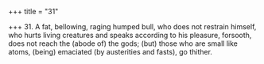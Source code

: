 +++
title = "31"

+++
31. A fat, bellowing, raging humped bull, who does not restrain himself, who hurts living creatures and speaks according to his pleasure, forsooth, does not reach the (abode of) the gods; (but) those who are small like atoms, (being) emaciated (by austerities and fasts), go thither.
